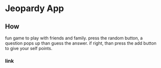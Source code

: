 # Jeopardy App
## How
fun game to play with friends and family.
press the random button, a question pops up than guess the answer.
if right, than press the add button to give your self points.
### link
